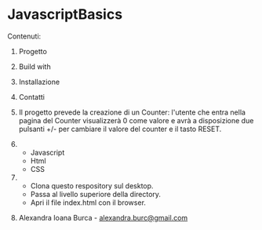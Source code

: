 # JavascriptBasics
 
Contenuti:
1. Progetto
2. Build with
3. Installazione
4. Contatti

1. Il progetto prevede la creazione di un Counter: l'utente che entra nella pagina del Counter visualizzerà 0 come valore e avrà a disposizione due pulsanti +/- per cambiare il valore del counter e il tasto RESET.

2.  - Javascript
    - Html
    - CSS

3.  - Clona questo respository sul desktop.
    - Passa al livello superiore della directory.
    - Apri il file index.html con il browser.

4. Alexandra Ioana Burca - alexandra.burc@gmail.com

